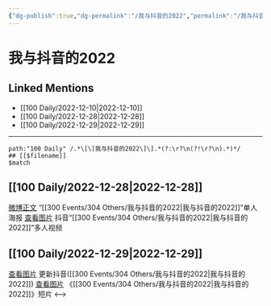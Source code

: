 ```yaml
---
{"dg-publish":true,"dg-permalink":"/我与抖音的2022","permalink":"/我与抖音的2022/"}
---
```


# 我与抖音的2022

## Linked Mentions
- [[100 Daily/2022-12-10\|2022-12-10]]
- [[100 Daily/2022-12-28\|2022-12-28]]
- [[100 Daily/2022-12-29\|2022-12-29]]


---

```expander
path:"100 Daily" /.*\[\[我与抖音的2022\]\].*(?:\r?\n(?!\r?\n).*)*/
## [[$filename]]
$match
```
## [[100 Daily/2022-12-28\|2022-12-28]]
[微博正文](https://m.weibo.cn/6020086612/4851666136342069) “[[300 Events/304 Others/我与抖音的2022\|我与抖音的2022]]”单人海报
[查看图片](https://wx2.sinaimg.cn/large/0088n2Pggy1h9jxfslunpj30ku1120u8.jpg) 抖音“[[300 Events/304 Others/我与抖音的2022\|我与抖音的2022]]”多人视频
## [[100 Daily/2022-12-29\|2022-12-29]]
[查看图片](https://wx2.sinaimg.cn/large/0088n2Pggy1h9l1rl17v7j30ku112abd.jpg) 更新抖音([[300 Events/304 Others/我与抖音的2022\|我与抖音的2022]])
[查看图片](https://wx1.sinaimg.cn/large/0088n2Pggy1h9l1st5p5aj30ku112dhk.jpg) 《[[300 Events/304 Others/我与抖音的2022\|我与抖音的2022]]》短片
<-->